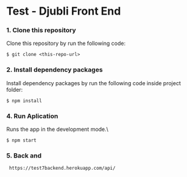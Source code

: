 # Test - Djubli Front End

### 1. Clone this repository

Clone this repository by run the following code:

```
$ git clone <this-repo-url>
```
### 2. Install dependency packages

Install dependency packages by run the following code inside project folder:

```
$ npm install
```

### 4. Run Aplication

Runs the app in the development mode.\
```
$ npm start
```

### 5. Back and

```
 https://test7backend.herokuapp.com/api/
```


